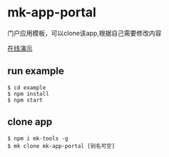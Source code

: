 # mk-app-portal

门户应用模板，可以clone该app,根据自己需要修改内容

[在线演示](https://ziaochina.github.io/mk-app-portal/)

## run example

```
$ cd example
$ npm install
$ npm start
```

## clone app

```
$ npm i mk-tools -g
$ mk clone mk-app-portal [别名可空]
```
